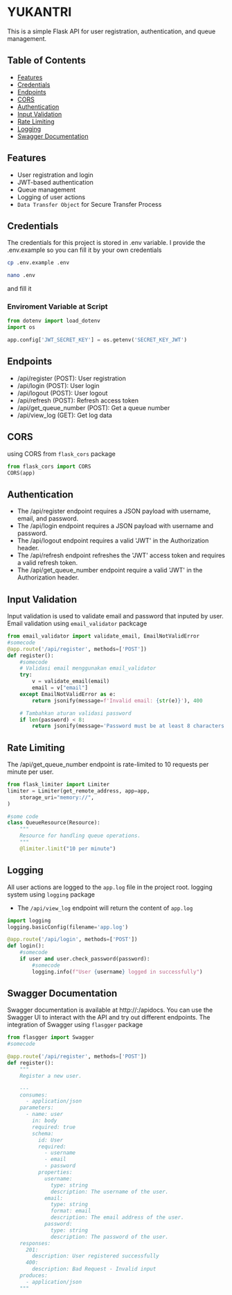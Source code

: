 # YUKANTRI

This is a simple Flask API for user registration, authentication, and queue management.

## Table of Contents

- [Features](#features)
- [Credentials](#credentials)
- [Endpoints](#endpoints)
- [CORS](#cors)
- [Authentication](#authentication)
- [Input Validation](#input-validation)
- [Rate Limiting](#rate-limiting)
- [Logging](#logging)
- [Swagger Documentation](#swagger-documentation)

## Features

- User registration and login
- JWT-based authentication
- Queue management
- Logging of user actions
- `Data Transfer Object` for Secure Transfer Process

## Credentials

The credentials for this project is stored in .env variable. I provide the .env.example so you can fill it by your own credentials

```bash
cp .env.example .env
```

```bash
nano .env
```

and fill it

### Enviroment Variable at Script

```python
from dotenv import load_dotenv
import os

app.config['JWT_SECRET_KEY'] = os.getenv('SECRET_KEY_JWT')
```

## Endpoints

- /api/register (POST): User registration
- /api/login (POST): User login
- /api/logout (POST): User logout
- /api/refresh (POST): Refresh access token
- /api/get_queue_number (POST): Get a queue number
- /api/view_log (GET): Get log data

## CORS

using CORS from `flask_cors` package

```python
from flask_cors import CORS
CORS(app)
```

## Authentication

- The /api/register endpoint requires a JSON payload with username, email, and password.
- The /api/login endpoint requires a JSON payload with username and password.
- The /api/logout endpoint requires a valid 'JWT' in the Authorization header.
- The /api/refresh endpoint refreshes the 'JWT' access token and requires a valid refresh token.
- The /api/get_queue_number endpoint require a valid 'JWT' in the Authorization header.

## Input Validation

Input validation is used to validate email and password that inputed by user. Email validation using `email_validator` packcage

```python
from email_validator import validate_email, EmailNotValidError
#somecode
@app.route('/api/register', methods=['POST'])
def register():
    #somecode
    # Validasi email menggunakan email_validator
    try:
        v = validate_email(email)
        email = v["email"]
    except EmailNotValidError as e:
        return jsonify(message=f'Invalid email: {str(e)}'), 400

    # Tambahkan aturan validasi password
    if len(password) < 8:
        return jsonify(message='Password must be at least 8 characters long'), 400
```

## Rate Limiting

The /api/get_queue_number endpoint is rate-limited to 10 requests per minute per user.

```python
from flask_limiter import Limiter
limiter = Limiter(get_remote_address, app=app,
    storage_uri="memory://",
)

#some code
class QueueResource(Resource):
    """
    Resource for handling queue operations.
    """
    @limiter.limit("10 per minute")
```

## Logging

All user actions are logged to the `app.log` file in the project root. logging system using `logging` package

- The `/api/view_log` endpoint will return the content of `app.log`

```python
import logging
logging.basicConfig(filename='app.log')

@app.route('/api/login', methods=['POST'])
def login():
    #somecode
    if user and user.check_password(password):
        #somecode
        logging.info(f"User {username} logged in successfully")
```

## Swagger Documentation

Swagger documentation is available at http://<your-ip>:<your-port>/apidocs. You can use the Swagger UI to interact with the API and try out different endpoints. The integration of Swagger using `flasgger` package

```python
from flasgger import Swagger
#somecode

@app.route('/api/register', methods=['POST'])
def register():
    """
    Register a new user.

    ---
    consumes:
      - application/json
    parameters:
      - name: user
        in: body
        required: true
        schema:
          id: User
          required:
            - username
            - email
            - password
          properties:
            username:
              type: string
              description: The username of the user.
            email:
              type: string
              format: email
              description: The email address of the user.
            password:
              type: string
              description: The password of the user.
    responses:
      201:
        description: User registered successfully
      400:
        description: Bad Request - Invalid input
    produces:
      - application/json
    """
```
